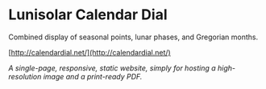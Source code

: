 # Lunisolar Calendar Dial

Combined display of seasonal points, lunar phases, and Gregorian months.

[http://calendardial.net/](http://calendardial.net/)

*A single-page, responsive, static website, simply for hosting a high-resolution image and a print-ready PDF.*
